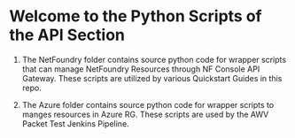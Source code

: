 # Welcome to the Python Scripts of the API Section

1. The NetFoundry folder contains source python code for wrapper scripts that can manage
    NetFoundry Resources through NF Console API Gateway. These scripts are utilized by
    various Quickstart Guides in this repo.

1. The Azure folder contains source python code for wrapper scripts to manges
    resources in Azure RG. These scripts are used by the AWV Packet Test Jenkins Pipeline.
